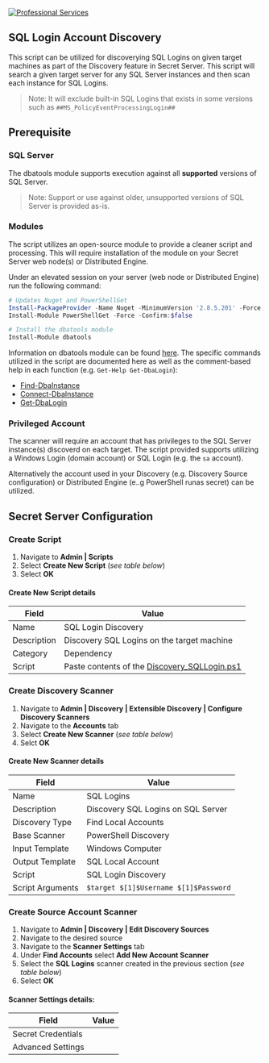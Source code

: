 [![Professional Services](https://img.shields.io/badge/Professional%20Services-supported-informational?style=for-the-badge)]()

## SQL Login Account Discovery

This script can be utilized for discoverying SQL Logins on given target machines as part of the Discovery feature in Secret Server. This script will search a given target server for any SQL Server instances and then scan each instance for SQL Logins.

> Note: It will exclude built-in SQL Logins that exists in some versions such as `##MS_PolicyEventProcessingLogin##`

## Prerequisite

### SQL Server

The dbatools module supports execution against all **supported** versions of SQL Server.

> Note: Support or use against older, unsupported versions of SQL Server is provided as-is.

### Modules

The script utilizes an open-source module to provide a cleaner script and processing. This will require installation of the module on your Secret Server web node(s) or Distributed Engine.

Under an elevated session on your server (web node or Distributed Engine) run the following command:

```powershell
# Updates Nuget and PowerShellGet
Install-PackageProvider -Name Nuget -MinimumVersion '2.8.5.201' -Force -Confirm:$false
Install-Module PowerShellGet -Force -Confirm:$false

# Install the dbatools module
Install-Module dbatools
```

Information on dbatools module can be found [here](https://dbatools.io). The specific commands utilized in the script are documented here as well as the comment-based help in each function (e.g. `Get-Help Get-DbaLogin`):

- [Find-DbaInstance](https://docs.dbatools.io/#Find-DbaInstance)
- [Connect-DbaInstance](https://docs.dbatools.io/#Connect-DbaInstance)
- [Get-DbaLogin](https://docs.dbatools.io/#Get-DbaLogin)

### Privileged Account

The scanner will require an account that has privileges to the SQL Server instance(s) discoverd on each target. The script provided supports utilizing a Windows Login (domain account) or SQL Login (e.g. the `sa` account).

Alternatively the account used in your Discovery (e.g. Discovery Source configuration) or Distributed Engine (e..g PowerShell runas secret) can be utilized.

## Secret Server Configuration

### Create Script

1. Navigate to **Admin | Scripts**
1. Select **Create New Script** (_see table below_)
1. Select **OK**

#### Create New Script details

| Field | Value |
| ------------ | -------------------------------- |
| Name | SQL Login Discovery |
| Description | Discovery SQL Logins on the target machine |
| Category | Dependency |
| Script | Paste contents of the [Discovery_SQLLogin.ps1](Discovery_SQLLogin.ps1) |

### Create Discovery Scanner

1. Navigate to **Admin | Discovery | Extensible Discovery | Configure Discovery Scanners**
1. Navigate to the **Accounts** tab
1. Select **Create New Scanner** (_see table below_)
1. Selct **OK**

#### Create New Scanner details

| Field | Value |
| ------------ | -------------------------------- |
| Name | SQL Logins |
| Description | Discovery SQL Logins on SQL Server |
| Discovery Type | Find Local Accounts |
| Base Scanner | PowerShell Discovery |
| Input Template | Windows Computer |
| Output Template | SQL Local Account |
| Script | SQL Login Discovery |
| Script Arguments | `$target $[1]$Username $[1]$Password` |

### Create Source Account Scanner

1. Navigate to **Admin | Discovery | Edit Discovery Sources**
1. Navigate to the desired source
1. Navigate to the **Scanner Settings** tab
1. Under **Find Accounts** select **Add New Account Scanner**
1. Select the **SQL Logins** scanner created in the previous section (_see table below_)
1. Select **OK**

#### Scanner Settings details:

| Field | Value |
| ------------ | -------------------------------- |
| Secret Credentials |  |
| Advanced Settings |  |
